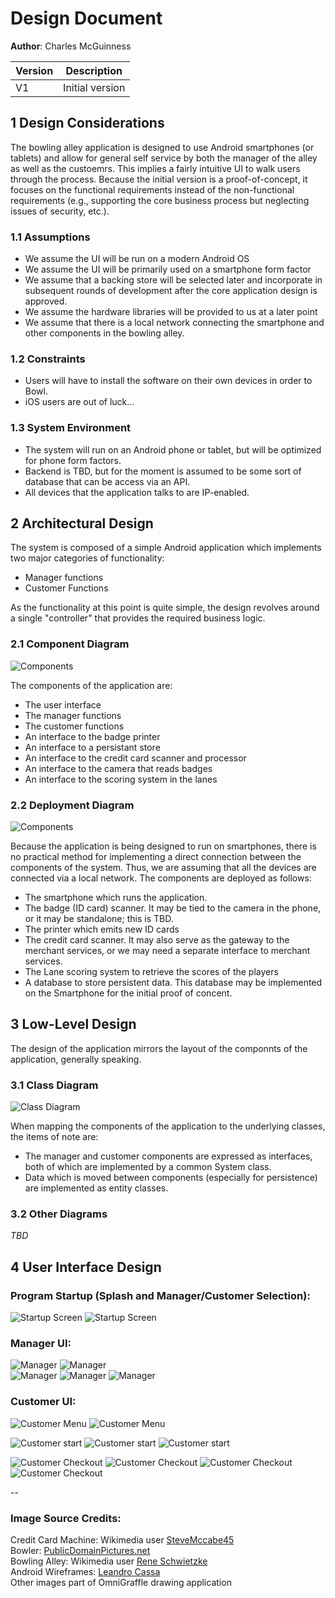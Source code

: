 # Design Document

**Author**: Charles McGuinness

| Version | Description     |
| --------|:---------------:|
| V1      | Initial version |

## 1 Design Considerations

The bowling alley application is designed to use Android smartphones (or tablets) and allow for general self service by both the manager of the alley as well as the custoemrs.  This implies a fairly intuitive UI to walk users through the process.  Because the initial version is a proof-of-concept, it focuses on the functional requirements instead of the non-functional requirements (e.g., supporting the core business process but neglecting issues of security, etc.).

### 1.1 Assumptions

* We assume the UI will be run on a modern Android OS
* We assume the UI will be primarily used on a smartphone form factor
* We assume that a backing store will be selected later and incorporate in subsequent rounds of development after the core application design is approved.
* We assume the hardware libraries will be provided to us at a later point
* We assume that there is a local network connecting the smartphone and other components in the bowling alley.

### 1.2 Constraints

* Users will have to install the software on their own devices in order to Bowl.
* iOS users are out of luck...

### 1.3 System Environment

* The system will run on an Android phone or tablet, but will be optimized for phone form factors.
* Backend is TBD, but for the moment is assumed to be some sort of database that can be access via an API.
* All devices that the application talks to are IP-enabled.

## 2 Architectural Design

The system is composed of a simple Android application which implements two major categories of functionality:

* Manager functions
* Customer Functions

As the functionality at this point is quite simple, the design revolves around a single "controller" that provides the required business logic.


### 2.1 Component Diagram

![Components](images/component.png)

The components of the application are:

* The user interface
* The manager functions
* The customer functions
* An interface to the badge printer
* An interface to a persistant store
* An interface to the credit card scanner and processor
* An interface to the camera that reads badges
* An interface to the scoring system in the lanes

### 2.2 Deployment Diagram

![Components](images/deployment.png)

Because the application is being designed to run on smartphones, there is no practical method for implementing a direct connection between the components of the system.  Thus, we are assuming that all the devices are connected via a local network.  The components are deployed as follows:

* The smartphone which runs the application.
* The badge (ID card) scanner.  It may be tied to the camera in the phone, or it may be standalone; this is TBD.
* The printer which emits new ID cards
* The credit card scanner.  It may also serve as the gateway to the merchant services, or we may need a separate interface to merchant services.
* The Lane scoring system to retrieve the scores of the players
* A database to store persistent data.  This database may be implemented on the Smartphone for the initial proof of concent.


## 3 Low-Level Design

The design of the application mirrors the layout of the componnts of the application, generally speaking.

### 3.1 Class Diagram

![Class Diagram](images/team-design.png)

When mapping the components of the application to the underlying classes, the items of note are:

* The manager and customer components are expressed as interfaces, both of which are implemented by a common System class.
* Data which is moved between components (especially for persistence) are implemented as entity classes.


### 3.2 Other Diagrams

*TBD*

## 4 User Interface Design

### Program Startup (Splash and Manager/Customer Selection):
![Startup Screen](images/wf-01-splash.png)
![Startup Screen](images/wf-01-login.png)

### Manager UI:
![Manager](images/wf-01-man-menu.png)
![Manager](images/wf-01-man-new.png)  
![Manager](images/wf-01-man-find.png)
![Manager](images/wf-01-man-reprint.png)
![Manager](images/wf-01-man-update.png)

### Customer UI:
![Customer Menu](images/wf-01-cust-scan.png)
![Customer Menu](images/wf-01-cust-menu.png)

![Customer start](images/wf-01-cust-numbowlers.png)
![Customer start](images/wf-01-cust-next.png)
![Customer start](images/wf-01-cust-lane5.png)

![Customer Checkout](images/wf-01-cust-co-lane.png)
![Customer Checkout](images/wf-01-cust-co-scores.png)
![Customer Checkout](images/wf-01-cust-co-split.png)
![Customer Checkout](images/wf-01-cust-co-credit.png)



--

### Image Source Credits:

Credit Card Machine: Wikimedia user 	[SteveMccabe45](https://commons.wikimedia.org/wiki/File:Tappr_Card_Reader_NFC.jpg)  
Bowler: [PublicDomainPictures.net](http://www.publicdomainpictures.net/view-image.php?image=130468&picture=ten-pin-bowling)  
Bowling Alley: Wikimedia user [Rene Schwietzke](https://commons.wikimedia.org/wiki/File:Candlepin-bowling-usa-lanes-rs.jpg)  
Android Wireframes: [Leandro Cassa](https://www.graffletopia.com/stencils/1197)  
Other images part of OmniGraffle drawing application





